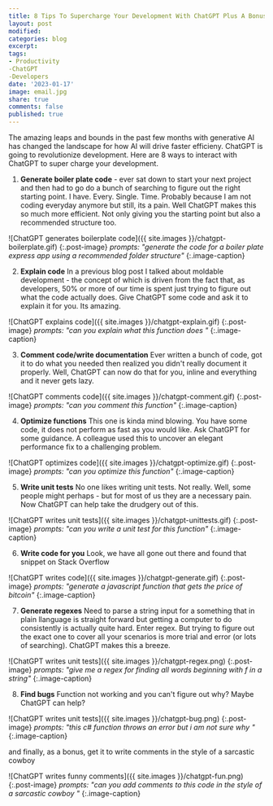 ```yaml
---
title: 8 Tips To Supercharge Your Development With ChatGPT Plus A Bonus Tip
layout: post
modified: 
categories: blog
excerpt: 
tags: 
- Productivity
-ChatGPT
-Developers
date: '2023-01-17'
image: email.jpg
share: true
comments: false
published: true
---
```


The amazing leaps and bounds in the past few months with generative AI has changed the landscape for how AI will drive faster efficieny. ChatGPT is going to revolutionize development. Here are 8 ways to interact with ChatGPT to super charge your development.

<!--more-->

1. **Generate boiler plate code** - ever sat down to start your next project and then had to go do a bunch of searching to figure out the right starting point. I have. Every. Single. Time. Probably because I am not coding everyday anymore but still, its a pain. Well ChatGPT makes this so much more efficient. Not only giving you the starting point but also a recommended structure too.

![ChatGPT generates boilerplate code]({{ site.images }}/chatgpt-boilerplate.gif)
{:.post-image}
*prompts: "generate the code for a boiler plate express app using a recommended folder structure"*
{:.image-caption}

2. **Explain code**
In a previous blog post I talked about moldable development - the concept of which is driven from the fact that, as developers, 50% or more of our time is spent just trying to figure out what the code actually does. Give ChatGPT some code and ask it to explain it for you. Its amazing.

![ChatGPT explains code]({{ site.images }}/chatgpt-explain.gif)
{:.post-image}
*prompts: "can you explain what this function does <insert function>"*
{:.image-caption}

3. **Comment code/write documentation**
Ever written a bunch of code, got it to do what you needed then realized you didn't really document it properly. Well, ChatGPT can now do that for you, inline and everything and it never gets lazy.

![ChatGPT comments code]({{ site.images }}/chatgpt-comment.gif)
{:.post-image}
*prompts: "can you comment this function"*
{:.image-caption}

4. **Optimize functions**
This one is kinda mind blowing. You have some code, it does not perform as fast as you would like. Ask ChatGPT for some guidance. A colleague used this to uncover an elegant performance fix to a challenging problem.

![ChatGPT optimizes code]({{ site.images }}/chatgpt-optimize.gif)
{:.post-image}
*prompts: "can you optimize this function"*
{:.image-caption}

5. **Write unit tests**
No one likes writing unit tests. Not really. Well, some people might perhaps - but for most of us they are a necessary pain. Now ChatGPT can help take the drudgery out of this.

![ChatGPT writes unit tests]({{ site.images }}/chatgpt-unittests.gif)
{:.post-image}
*prompts: "can you write a unit test for this function"*
{:.image-caption}


6. **Write code for you**
Look, we have all gone out there and found that snippet on Stack Overflow

![ChatGPT writes code]({{ site.images }}/chatgpt-generate.gif)
{:.post-image}
*prompts: "generate a javascript function that gets the price of bitcoin"*
{:.image-caption}

7. **Generate regexes**
Need to parse a string input for a something that in plain llanguage is straight forward but getting a computer to do consistently is actually quite hard. Enter regex. But trying to figure out the exact one to cover all your scenarios is more trial and error (or lots of searching). ChatGPT makes this a breeze.

![ChatGPT writes unit tests]({{ site.images }}/chatgpt-regex.png)
{:.post-image}
*prompts: "give me a regex for finding all words beginning with f in a string"*
{:.image-caption}

8. **Find bugs**
Function not working and you can't figure out why? Maybe ChatGPT can help?

![ChatGPT writes unit tests]({{ site.images }}/chatgpt-bug.png)
{:.post-image}
*prompts: "this c# function throws an error but i am not sure why <insert function>"*
{:.image-caption}

and finally, as a bonus, get it to write comments in the style of a sarcastic cowboy

![ChatGPT writes funny comments]({{ site.images }}/chatgpt-fun.png)
{:.post-image}
*prompts: "can you add comments to this code in the style of a sarcastic cowboy <insert function>"*
{:.image-caption}